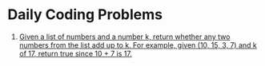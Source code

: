 # Daily Coding Problems


1. [Given a list of numbers and a number k, return whether any two numbers from the list add up to k. For example, given (10, 15, 3, 7) and k of 17, return true since 10 + 7 is 17.](https://github.com/thepiratex/dailycodingproblems/blob/master/codes/1.md)


